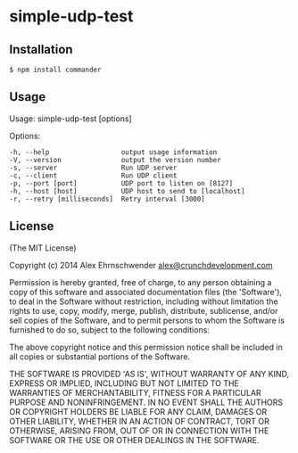 simple-udp-test
==================

## Installation


    $ npm install commander


## Usage


  Usage: simple-udp-test [options]

  Options:

    -h, --help                  output usage information
    -V, --version               output the version number
    -s, --server                Run UDP server
    -c, --client                Run UDP client
    -p, --port [port]           UDP port to listen on [8127]
    -h, --host [host]           UDP host to send to [localhost]
    -r, --retry [milliseconds]  Retry interval [3000]



## License

(The MIT License)

Copyright (c) 2014 Alex Ehrnschwender <alex@crunchdevelopment.com>

Permission is hereby granted, free of charge, to any person obtaining a copy of this software and associated documentation files (the 'Software'), to deal in the Software without restriction, including without limitation the rights to use, copy, modify, merge, publish, distribute, sublicense, and/or sell copies of the Software, and to permit persons to whom the Software is furnished to do so, subject to the following conditions:

The above copyright notice and this permission notice shall be included in all copies or substantial portions of the Software.

THE SOFTWARE IS PROVIDED 'AS IS', WITHOUT WARRANTY OF ANY KIND, EXPRESS OR IMPLIED, INCLUDING BUT NOT LIMITED TO THE WARRANTIES OF MERCHANTABILITY, FITNESS FOR A PARTICULAR PURPOSE AND NONINFRINGEMENT. IN NO EVENT SHALL THE AUTHORS OR COPYRIGHT HOLDERS BE LIABLE FOR ANY CLAIM, DAMAGES OR OTHER LIABILITY, WHETHER IN AN ACTION OF CONTRACT, TORT OR OTHERWISE, ARISING FROM, OUT OF OR IN CONNECTION WITH THE SOFTWARE OR THE USE OR OTHER DEALINGS IN THE SOFTWARE.
